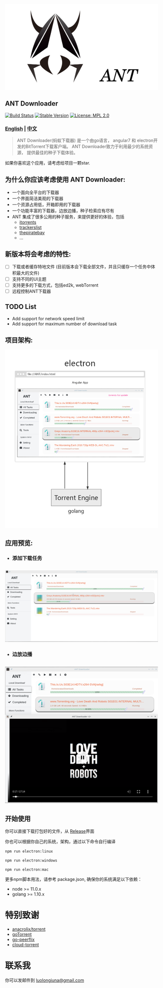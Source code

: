 
![](./src/assets/READEME/logoAndID.png)

## ANT Downloader

[![Build Status](https://travis-ci.com/anatasluo/ant.svg?branch=master)](https://travis-ci.com/anatasluo/ant)
[![Stable Version](https://img.shields.io/badge/version-1.3.6-blueviolet.svg)](https://img.shields.io/badge/version-1.1.0-blueviolet.svg)
[![License: MPL 2.0](https://img.shields.io/badge/License-MPL%202.0-brightgreen.svg)](https://opensource.org/licenses/MPL-2.0)

### [English](README.md) | [中文](README_zh.md)

> ANT Downloader(蚂蚁下载器) 是一个由go语言， angular7 和 electron开发的BitTorrent下载客户端。 ANT Downloader致力于利用最少的系统资源， 提供最佳的种子下载体验。

如果你喜欢这个应用，请考虑给项目一颗star.

## 为什么你应该考虑使用 ANT Downloader:
- 一个面向全平台的下载器
- 一个界面简洁美观的下载器
- 一个资源占用低，开箱即用的下载器
- 一个功能丰富的下载器，边放边播，种子检索应有尽有
- ANT 集成了很多公用的种子服务，来提供更好的体验，包括
  - [itorrents](https://itorrents.org/)
  - [trackerslist](https://github.com/ngosang/trackerslist)
  - [thepiratebay](https://www.thepiratebay.org/)
  - ...

## 新版本将会考虑的特性:
- [ ] 下载或者缓存特地文件 (目前版本会下载全部文件，并且只缓存一个任务中体积最大的文件)
- [ ] 支持不同的UI主题
- [ ] 支持更多的下载方式，包括ed2k, webTorrent
- [ ] 远程控制ANT下载器

## TODO List
- Add support for network speed limit
- Add support for maximum number of download task

## 项目架构:
![](./src/assets/READEME/architecture.jpg)

## 应用预览:
+ ### 添加下载任务
![](./src/assets/READEME/task.gif)
--------------

+ ### 边放边播
![](./src/assets/READEME/steaming.png)
--------------

## 开始使用

你可以直接下载打包好的文件，从 [Release](https://github.com/anatasluo/ant/releases)界面

你也可以根据你自己的系统，架构，通过以下命令自行编译
```
npm run electron:linux
```

```
npm run electron:windows
```

```
npm run electron:mac
```

更多npm脚本用法，请参考 package.json, 确保你的系统满足以下依赖：
+ node >= 11.0.x
+ golang >= 1.10.x

# 特别致谢

+ [anacrolix/torrent](https://github.com/anacrolix/torrent)
+ [goTorrent](https://github.com/deranjer/goTorrent)
+ [go-peerflix](https://github.com/Sioro-Neoku/go-peerflix)
+ [cloud-torrent](https://github.com/jpillora/cloud-torrent)

# 联系我
你可以发邮件到 luolongjuna@gmail.com
